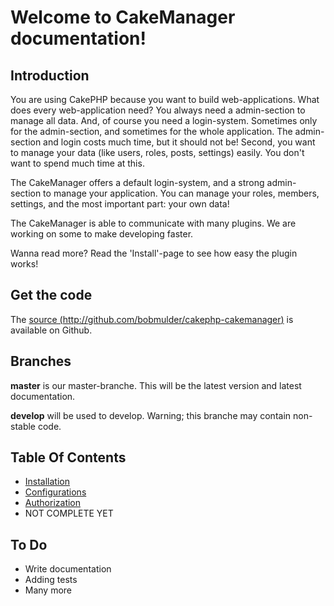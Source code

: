 Welcome to CakeManager documentation!
=====================================

Introduction
------------
You are using CakePHP because you want to build web-applications. What does every web-application need? You always need a admin-section to manage all data. And, of course you need a login-system. Sometimes only for the admin-section, and sometimes for the whole application. The admin-section and login costs much time, but it should not be!
Second, you want to manage your data (like users, roles, posts, settings) easily. You don't want to spend much time at this.

The CakeManager offers a default login-system, and a strong admin-section to manage your application. You can manage your roles, members, settings, and the most important part: your own data!

The CakeManager is able to communicate with many plugins. We are working on some to make developing faster.

Wanna read more? Read the 'Install'-page to see how easy the plugin works!

Get the code
------------
The [source (http://github.com/bobmulder/cakephp-cakemanager)](http://github.com/bobmulder/cakephp-cakemanager) is available on Github.

Branches
--------
**master** is our master-branche. This will be the latest version and latest documentation.

**develop** will be used to develop. Warning; this branche may contain non-stable code.

Table Of Contents
-----------------

* [Installation](Installation.md)
* [Configurations](Configurations.md)
* [Authorization](Authorization.md)
* NOT COMPLETE YET

To Do
-----
- Write documentation
- Adding tests
- Many more

